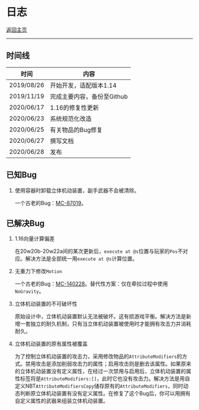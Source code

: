 # 日志

[返回主页](../README.md)

----

## 时间线

| 时间 | 内容 |
| - | - |
| 2019/08/26 | 开始开发，适配版本1.14 |
| 2019/11/19 | 完成主要内容，备份至Github |
| 2020/06/17 | 1.16的修复性更新 |
| 2020/06/23 | 系统规范化改造 |
| 2020/06/25 | 有关物品的Bug修复 |
| 2020/06/27 | 撰写文档 |
| 2020/06/28 | 发布 |

## 已知Bug

1. 使用容器时卸载立体机动装置，副手武器不会被清除。 

    一个古老的Bug：[MC-87019](https://bugs.mojang.com/browse/MC-87019)。

## 已解决Bug

1. 1.16向量计算偏差

    在20w20b-20w22a间的某次更新后，`execute at @s`位置与玩家的`Pos`不对应。解决方法是全部统一用`execute at @s`计算位置。

2. 无重力下修改`Motion`

    一个古老的Bug：[MC-140228](https://bugs.mojang.com/browse/MC-140228)。替代性方案：仅在牵拉过程中使用`NoGravity`。

3. 立体机动装置的不可破坏性

    原始设计中，立体机动装置默认无法被破坏。这有损游戏平衡。解决方法是新增一套独立的耐久机制，只有当立体机动装置被使用时才能拥有攻击力并消耗耐久。

4. 立体机动装置的原有属性被覆盖

    为了控制立体机动装置的攻击力，采用修改物品的`AttributeModifiers`的方式。禁用攻击是添加削弱攻击力的属性；启用攻击则是删去该属性。如果原来的立体机动装置没有定义属性，在经过一次禁用与启用后，立体机动装置的属性标签将是`AttributeModifiers:[]`，此时它也没有攻击力。解决方法是用自定义NBT`AttributeModifiersCopy`储存原有的`AttributeModifiers`，同时动态判断原立体机动装置有没有定义属性。在修复了这个Bug后，你可以用拥有自定义属性的武器来组装立体机动装置。